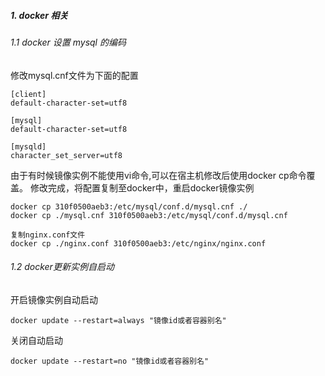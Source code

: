 ##### 1. docker 相关

###### 1.1 docker 设置 mysql 的编码

修改mysql.cnf文件为下面的配置

````shell script
[client]
default-character-set=utf8

[mysql]
default-character-set=utf8

[mysqld]
character_set_server=utf8 
````

由于有时候镜像实例不能使用vi命令,可以在宿主机修改后使用docker cp命令覆盖。
修改完成，将配置复制至docker中，重启docker镜像实例

````shell script
docker cp 310f0500aeb3:/etc/mysql/conf.d/mysql.cnf ./
docker cp ./mysql.cnf 310f0500aeb3:/etc/mysql/conf.d/mysql.cnf 

复制nginx.conf文件
docker cp ./nginx.conf 310f0500aeb3:/etc/nginx/nginx.conf 
````

###### 1.2 docker更新实例自启动

开启镜像实例自动启动

````shell script
docker update --restart=always "镜像id或者容器别名"
````

关闭自动启动

````shell script
docker update --restart=no "镜像id或者容器别名"
````
